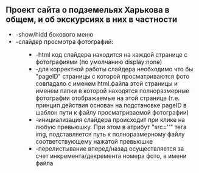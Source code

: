 <h2>Проект сайта о подземельях Харькова в общем, и об экскурсиях в них в частности</h2>

<ul style='font-size:110%;'>
  <li>-show/hidd бокового меню</li>
  <li>-слайдер просмотра фотографий:
    <ul>
        <ul>
          <li>-html код слайдера находится на каждой странице с фотографиями (по умолчанию display:none)</li>
          <li>-для корректной работы слайдера необходимо что бы "pageID" страницы с которой просматриваются фото совпадало с именем html.файла этой страницы и именем папки в которой находятся полноразмерные фотографии отображаемые на этой странице (т.е. принцип действия основан на подстановке pageID в шаблон пути к файлу просматриваемой фотографии)</li>
          <li>-инициализация слайдера происходит при клике на любую превьюшку. При этом в атрибут "src=''" тега img, подставляется путь к полноразмерному файлу соответствующему нажатой превьюшке</li>
          <li>-перелистывание вперед/назад осуществляется за счет инкремента/декремента номера фото, в имени файла</li>
        </ul>
    </ul>
  </li>
</ul>
